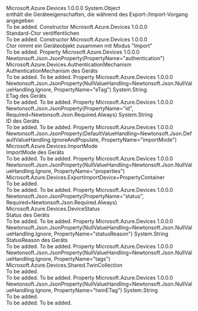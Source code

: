<Type Name="ExportImportDevice" FullName="Microsoft.Azure.Devices.ExportImportDevice">
  <TypeSignature Language="C#" Value="public sealed class ExportImportDevice" />
  <TypeSignature Language="ILAsm" Value=".class public auto ansi sealed beforefieldinit ExportImportDevice extends System.Object" />
  <TypeSignature Language="DocId" Value="T:Microsoft.Azure.Devices.ExportImportDevice" />
  <TypeSignature Language="VB.NET" Value="Public NotInheritable Class ExportImportDevice" />
  <TypeSignature Language="F#" Value="type ExportImportDevice = class" />
  <AssemblyInfo>
    <AssemblyName>Microsoft.Azure.Devices</AssemblyName>
    <AssemblyVersion>1.0.0.0</AssemblyVersion>
  </AssemblyInfo>
  <Base>
    <BaseTypeName>System.Object</BaseTypeName>
  </Base>
  <Interfaces />
  <Docs>
    <summary>
             enthält die Geräteeigenschaften, die während des Export-/Import-Vorgang angegeben
            </summary>
    <remarks>To be added.</remarks>
  </Docs>
  <Members>
    <Member MemberName=".ctor">
      <MemberSignature Language="C#" Value="public ExportImportDevice ();" />
      <MemberSignature Language="ILAsm" Value=".method public hidebysig specialname rtspecialname instance void .ctor() cil managed" />
      <MemberSignature Language="DocId" Value="M:Microsoft.Azure.Devices.ExportImportDevice.#ctor" />
      <MemberSignature Language="VB.NET" Value="Public Sub New ()" />
      <MemberType>Constructor</MemberType>
      <AssemblyInfo>
        <AssemblyName>Microsoft.Azure.Devices</AssemblyName>
        <AssemblyVersion>1.0.0.0</AssemblyVersion>
      </AssemblyInfo>
      <Parameters />
      <Docs>
        <summary>
            Standard-Ctor veröffentlichen
            </summary>
        <remarks>To be added.</remarks>
      </Docs>
    </Member>
    <Member MemberName=".ctor">
      <MemberSignature Language="C#" Value="public ExportImportDevice (Microsoft.Azure.Devices.Device device, Microsoft.Azure.Devices.ImportMode importmode);" />
      <MemberSignature Language="ILAsm" Value=".method public hidebysig specialname rtspecialname instance void .ctor(class Microsoft.Azure.Devices.Device device, valuetype Microsoft.Azure.Devices.ImportMode importmode) cil managed" />
      <MemberSignature Language="DocId" Value="M:Microsoft.Azure.Devices.ExportImportDevice.#ctor(Microsoft.Azure.Devices.Device,Microsoft.Azure.Devices.ImportMode)" />
      <MemberSignature Language="F#" Value="new Microsoft.Azure.Devices.ExportImportDevice : Microsoft.Azure.Devices.Device * Microsoft.Azure.Devices.ImportMode -&gt; Microsoft.Azure.Devices.ExportImportDevice" Usage="new Microsoft.Azure.Devices.ExportImportDevice (device, importmode)" />
      <MemberType>Constructor</MemberType>
      <AssemblyInfo>
        <AssemblyName>Microsoft.Azure.Devices</AssemblyName>
        <AssemblyVersion>1.0.0.0</AssemblyVersion>
      </AssemblyInfo>
      <Parameters>
        <Parameter Name="device" Type="Microsoft.Azure.Devices.Device" />
        <Parameter Name="importmode" Type="Microsoft.Azure.Devices.ImportMode" />
      </Parameters>
      <Docs>
        <param name="device"></param>
        <param name="importmode"></param>
        <summary>
            Ctor nimmt ein Geräteobjekt zusammen mit Modus "Import"
            </summary>
        <remarks>To be added.</remarks>
      </Docs>
    </Member>
    <Member MemberName="Authentication">
      <MemberSignature Language="C#" Value="public Microsoft.Azure.Devices.AuthenticationMechanism Authentication { get; set; }" />
      <MemberSignature Language="ILAsm" Value=".property instance class Microsoft.Azure.Devices.AuthenticationMechanism Authentication" />
      <MemberSignature Language="DocId" Value="P:Microsoft.Azure.Devices.ExportImportDevice.Authentication" />
      <MemberSignature Language="VB.NET" Value="Public Property Authentication As AuthenticationMechanism" />
      <MemberSignature Language="F#" Value="member this.Authentication : Microsoft.Azure.Devices.AuthenticationMechanism with get, set" Usage="Microsoft.Azure.Devices.ExportImportDevice.Authentication" />
      <MemberType>Property</MemberType>
      <AssemblyInfo>
        <AssemblyName>Microsoft.Azure.Devices</AssemblyName>
        <AssemblyVersion>1.0.0.0</AssemblyVersion>
      </AssemblyInfo>
      <Attributes>
        <Attribute>
          <AttributeName>Newtonsoft.Json.JsonProperty(PropertyName="authentication")</AttributeName>
        </Attribute>
      </Attributes>
      <ReturnValue>
        <ReturnType>Microsoft.Azure.Devices.AuthenticationMechanism</ReturnType>
      </ReturnValue>
      <Docs>
        <summary>
            AuthenticationMechanism des Geräts
            </summary>
        <value>To be added.</value>
        <remarks>To be added.</remarks>
      </Docs>
    </Member>
    <Member MemberName="ETag">
      <MemberSignature Language="C#" Value="public string ETag { get; set; }" />
      <MemberSignature Language="ILAsm" Value=".property instance string ETag" />
      <MemberSignature Language="DocId" Value="P:Microsoft.Azure.Devices.ExportImportDevice.ETag" />
      <MemberSignature Language="VB.NET" Value="Public Property ETag As String" />
      <MemberSignature Language="F#" Value="member this.ETag : string with get, set" Usage="Microsoft.Azure.Devices.ExportImportDevice.ETag" />
      <MemberType>Property</MemberType>
      <AssemblyInfo>
        <AssemblyName>Microsoft.Azure.Devices</AssemblyName>
        <AssemblyVersion>1.0.0.0</AssemblyVersion>
      </AssemblyInfo>
      <Attributes>
        <Attribute>
          <AttributeName>Newtonsoft.Json.JsonProperty(NullValueHandling=Newtonsoft.Json.NullValueHandling.Ignore, PropertyName="eTag")</AttributeName>
        </Attribute>
      </Attributes>
      <ReturnValue>
        <ReturnType>System.String</ReturnType>
      </ReturnValue>
      <Docs>
        <summary>
            ETag des Geräts
            </summary>
        <value>To be added.</value>
        <remarks>To be added.</remarks>
      </Docs>
    </Member>
    <Member MemberName="Id">
      <MemberSignature Language="C#" Value="public string Id { get; set; }" />
      <MemberSignature Language="ILAsm" Value=".property instance string Id" />
      <MemberSignature Language="DocId" Value="P:Microsoft.Azure.Devices.ExportImportDevice.Id" />
      <MemberSignature Language="VB.NET" Value="Public Property Id As String" />
      <MemberSignature Language="F#" Value="member this.Id : string with get, set" Usage="Microsoft.Azure.Devices.ExportImportDevice.Id" />
      <MemberType>Property</MemberType>
      <AssemblyInfo>
        <AssemblyName>Microsoft.Azure.Devices</AssemblyName>
        <AssemblyVersion>1.0.0.0</AssemblyVersion>
      </AssemblyInfo>
      <Attributes>
        <Attribute>
          <AttributeName>Newtonsoft.Json.JsonProperty(PropertyName="id", Required=Newtonsoft.Json.Required.Always)</AttributeName>
        </Attribute>
      </Attributes>
      <ReturnValue>
        <ReturnType>System.String</ReturnType>
      </ReturnValue>
      <Docs>
        <summary>
            ID des Geräts
            </summary>
        <value>To be added.</value>
        <remarks>To be added.</remarks>
      </Docs>
    </Member>
    <Member MemberName="ImportMode">
      <MemberSignature Language="C#" Value="public Microsoft.Azure.Devices.ImportMode ImportMode { get; set; }" />
      <MemberSignature Language="ILAsm" Value=".property instance valuetype Microsoft.Azure.Devices.ImportMode ImportMode" />
      <MemberSignature Language="DocId" Value="P:Microsoft.Azure.Devices.ExportImportDevice.ImportMode" />
      <MemberSignature Language="VB.NET" Value="Public Property ImportMode As ImportMode" />
      <MemberSignature Language="F#" Value="member this.ImportMode : Microsoft.Azure.Devices.ImportMode with get, set" Usage="Microsoft.Azure.Devices.ExportImportDevice.ImportMode" />
      <MemberType>Property</MemberType>
      <AssemblyInfo>
        <AssemblyName>Microsoft.Azure.Devices</AssemblyName>
        <AssemblyVersion>1.0.0.0</AssemblyVersion>
      </AssemblyInfo>
      <Attributes>
        <Attribute>
          <AttributeName>Newtonsoft.Json.JsonProperty(DefaultValueHandling=Newtonsoft.Json.DefaultValueHandling.IgnoreAndPopulate, PropertyName="importMode")</AttributeName>
        </Attribute>
      </Attributes>
      <ReturnValue>
        <ReturnType>Microsoft.Azure.Devices.ImportMode</ReturnType>
      </ReturnValue>
      <Docs>
        <summary>
            ImportMode des Geräts
            </summary>
        <value>To be added.</value>
        <remarks>To be added.</remarks>
      </Docs>
    </Member>
    <Member MemberName="Properties">
      <MemberSignature Language="C#" Value="public Microsoft.Azure.Devices.ExportImportDevice.PropertyContainer Properties { get; set; }" />
      <MemberSignature Language="ILAsm" Value=".property instance class Microsoft.Azure.Devices.ExportImportDevice/PropertyContainer Properties" />
      <MemberSignature Language="DocId" Value="P:Microsoft.Azure.Devices.ExportImportDevice.Properties" />
      <MemberSignature Language="VB.NET" Value="Public Property Properties As ExportImportDevice.PropertyContainer" />
      <MemberSignature Language="F#" Value="member this.Properties : Microsoft.Azure.Devices.ExportImportDevice.PropertyContainer with get, set" Usage="Microsoft.Azure.Devices.ExportImportDevice.Properties" />
      <MemberType>Property</MemberType>
      <AssemblyInfo>
        <AssemblyName>Microsoft.Azure.Devices</AssemblyName>
        <AssemblyVersion>1.0.0.0</AssemblyVersion>
      </AssemblyInfo>
      <Attributes>
        <Attribute>
          <AttributeName>Newtonsoft.Json.JsonProperty(NullValueHandling=Newtonsoft.Json.NullValueHandling.Ignore, PropertyName="properties")</AttributeName>
        </Attribute>
      </Attributes>
      <ReturnValue>
        <ReturnType>Microsoft.Azure.Devices.ExportImportDevice+PropertyContainer</ReturnType>
      </ReturnValue>
      <Docs>
        <summary>To be added.</summary>
        <value>To be added.</value>
        <remarks>To be added.</remarks>
      </Docs>
    </Member>
    <Member MemberName="Status">
      <MemberSignature Language="C#" Value="public Microsoft.Azure.Devices.DeviceStatus Status { get; set; }" />
      <MemberSignature Language="ILAsm" Value=".property instance valuetype Microsoft.Azure.Devices.DeviceStatus Status" />
      <MemberSignature Language="DocId" Value="P:Microsoft.Azure.Devices.ExportImportDevice.Status" />
      <MemberSignature Language="VB.NET" Value="Public Property Status As DeviceStatus" />
      <MemberSignature Language="F#" Value="member this.Status : Microsoft.Azure.Devices.DeviceStatus with get, set" Usage="Microsoft.Azure.Devices.ExportImportDevice.Status" />
      <MemberType>Property</MemberType>
      <AssemblyInfo>
        <AssemblyName>Microsoft.Azure.Devices</AssemblyName>
        <AssemblyVersion>1.0.0.0</AssemblyVersion>
      </AssemblyInfo>
      <Attributes>
        <Attribute>
          <AttributeName>Newtonsoft.Json.JsonProperty(PropertyName="status", Required=Newtonsoft.Json.Required.Always)</AttributeName>
        </Attribute>
      </Attributes>
      <ReturnValue>
        <ReturnType>Microsoft.Azure.Devices.DeviceStatus</ReturnType>
      </ReturnValue>
      <Docs>
        <summary>
            Status des Geräts
            </summary>
        <value>To be added.</value>
        <remarks>To be added.</remarks>
      </Docs>
    </Member>
    <Member MemberName="StatusReason">
      <MemberSignature Language="C#" Value="public string StatusReason { get; set; }" />
      <MemberSignature Language="ILAsm" Value=".property instance string StatusReason" />
      <MemberSignature Language="DocId" Value="P:Microsoft.Azure.Devices.ExportImportDevice.StatusReason" />
      <MemberSignature Language="VB.NET" Value="Public Property StatusReason As String" />
      <MemberSignature Language="F#" Value="member this.StatusReason : string with get, set" Usage="Microsoft.Azure.Devices.ExportImportDevice.StatusReason" />
      <MemberType>Property</MemberType>
      <AssemblyInfo>
        <AssemblyName>Microsoft.Azure.Devices</AssemblyName>
        <AssemblyVersion>1.0.0.0</AssemblyVersion>
      </AssemblyInfo>
      <Attributes>
        <Attribute>
          <AttributeName>Newtonsoft.Json.JsonProperty(NullValueHandling=Newtonsoft.Json.NullValueHandling.Ignore, PropertyName="statusReason")</AttributeName>
        </Attribute>
      </Attributes>
      <ReturnValue>
        <ReturnType>System.String</ReturnType>
      </ReturnValue>
      <Docs>
        <summary>
            StatusReason des Geräts
            </summary>
        <value>To be added.</value>
        <remarks>To be added.</remarks>
      </Docs>
    </Member>
    <Member MemberName="Tags">
      <MemberSignature Language="C#" Value="public Microsoft.Azure.Devices.Shared.TwinCollection Tags { get; set; }" />
      <MemberSignature Language="ILAsm" Value=".property instance class Microsoft.Azure.Devices.Shared.TwinCollection Tags" />
      <MemberSignature Language="DocId" Value="P:Microsoft.Azure.Devices.ExportImportDevice.Tags" />
      <MemberSignature Language="VB.NET" Value="Public Property Tags As TwinCollection" />
      <MemberSignature Language="F#" Value="member this.Tags : Microsoft.Azure.Devices.Shared.TwinCollection with get, set" Usage="Microsoft.Azure.Devices.ExportImportDevice.Tags" />
      <MemberType>Property</MemberType>
      <AssemblyInfo>
        <AssemblyName>Microsoft.Azure.Devices</AssemblyName>
        <AssemblyVersion>1.0.0.0</AssemblyVersion>
      </AssemblyInfo>
      <Attributes>
        <Attribute>
          <AttributeName>Newtonsoft.Json.JsonProperty(NullValueHandling=Newtonsoft.Json.NullValueHandling.Ignore, PropertyName="tags")</AttributeName>
        </Attribute>
      </Attributes>
      <ReturnValue>
        <ReturnType>Microsoft.Azure.Devices.Shared.TwinCollection</ReturnType>
      </ReturnValue>
      <Docs>
        <summary>To be added.</summary>
        <value>To be added.</value>
        <remarks>To be added.</remarks>
      </Docs>
    </Member>
    <Member MemberName="TwinETag">
      <MemberSignature Language="C#" Value="public string TwinETag { get; set; }" />
      <MemberSignature Language="ILAsm" Value=".property instance string TwinETag" />
      <MemberSignature Language="DocId" Value="P:Microsoft.Azure.Devices.ExportImportDevice.TwinETag" />
      <MemberSignature Language="VB.NET" Value="Public Property TwinETag As String" />
      <MemberSignature Language="F#" Value="member this.TwinETag : string with get, set" Usage="Microsoft.Azure.Devices.ExportImportDevice.TwinETag" />
      <MemberType>Property</MemberType>
      <AssemblyInfo>
        <AssemblyName>Microsoft.Azure.Devices</AssemblyName>
        <AssemblyVersion>1.0.0.0</AssemblyVersion>
      </AssemblyInfo>
      <Attributes>
        <Attribute>
          <AttributeName>Newtonsoft.Json.JsonProperty(NullValueHandling=Newtonsoft.Json.NullValueHandling.Ignore, PropertyName="twinETag")</AttributeName>
        </Attribute>
      </Attributes>
      <ReturnValue>
        <ReturnType>System.String</ReturnType>
      </ReturnValue>
      <Docs>
        <summary>To be added.</summary>
        <value>To be added.</value>
        <remarks>To be added.</remarks>
      </Docs>
    </Member>
  </Members>
</Type>
